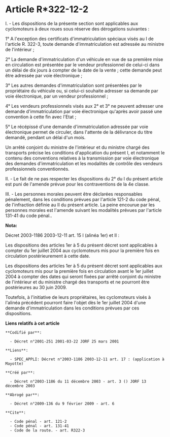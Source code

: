 # Article R*322-12-2

I. - Les dispositions de la présente section sont applicables aux cyclomoteurs à deux roues sous réserve des dérogations
suivantes :

1° A l'exception des certificats d'immatriculation spéciaux visés au I de l'article R. 322-3, toute demande d'immatriculation
est adressée au ministre de l'intérieur ;

2° La demande d'immatriculation d'un véhicule en vue de sa première mise en circulation est présentée par le vendeur
professionnel de celui-ci dans un délai de dix jours à compter de la date de la vente ; cette demande peut être adressée par
voie électronique ;

3° Les autres demandes d'immatriculation sont présentées par le propriétaire du véhicule ou, si celui-ci souhaite adresser sa
demande par voie électronique, par un vendeur professionnel ;

4° Les vendeurs professionnels visés aux 2° et 3° ne peuvent adresser une demande d'immatriculation par voie électronique
qu'après avoir passé une convention à cette fin avec l'Etat ;

5° Le récépissé d'une demande d'immatriculation adressée par voie électronique permet de circuler, dans l'attente de la
délivrance du titre demandé, pendant un délai d'un mois.

Un arrêté conjoint du ministre de l'intérieur et du ministre chargé des transports précise les conditions d'application du
présent I, et notamment le contenu des conventions relatives à la transmission par voie électronique des demandes
d'immatriculation et les modalités de contrôle des vendeurs professionnels conventionnés.

II. - Le fait de ne pas respecter les dispositions du 2° du I du présent article est puni de l'amende prévue pour les
contraventions de la 4e classe.

III. - Les personnes morales peuvent être déclarées responsables pénalement, dans les conditions prévues par l'article 121-2
du code pénal, de l'infraction définie au II du présent article. La peine encourue par les personnes morales est l'amende
suivant les modalités prévues par l'article 131-41 du code pénal..

**Nota:**

Décret 2003-1186 2003-12-11 art. 15 I (alinéa 1er) et II : 

Les dispositions des articles 1er à 5 du présent décret sont applicables à compter du 1er juillet 2004 aux cyclomoteurs mis
pour la première fois en circulation postérieurement à cette date. 

Les dispositions des articles 1er à 5 du présent décret sont applicables aux cyclomoteurs mis pour la première fois en
circulation avant le 1er juillet 2004 à compter des dates qui seront fixées par arrêté conjoint du ministre de l'intérieur et
du ministre chargé des transports et ne pourront être postérieures au 30 juin 2009. 

Toutefois, à l'initiative de leurs propriétaires, les cyclomoteurs visés à l'alinéa précédent pourront faire l'objet dès le
1er juillet 2004 d'une demande d'immatriculation dans les conditions prévues par ces dispositions.

**Liens relatifs à cet article**

	**Codifié par**:

	  - Décret n°2001-251 2001-03-22 JORF 25 mars 2001

	**Liens**:

	  - SPEC_APPLI: Décret n°2003-1186 2003-12-11 art. 17 : (application à Mayotte)

	**Créé par**:

	  - Décret n°2003-1186 du 11 décembre 2003 - art. 3 () JORF 13 décembre 2003

	**Abrogé par**:

	  - Décret n°2009-136 du 9 février 2009 - art. 6

	**Cite**:

	  - Code pénal - art. 121-2
	  - Code pénal - art. 131-41
	  - Code de la route. - art. R322-3
